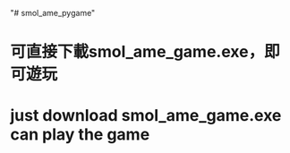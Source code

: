 "# smol_ame_pygame" 
# 可直接下載smol_ame_game.exe，即可遊玩
# just download smol_ame_game.exe can play the game 
